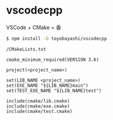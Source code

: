 # vscodecpp

VSCode + CMake = 香

``` bash
$ npm install -D toyobayashi/vscodecpp
```

`/CMakeLists.txt`

```
cmake_minimum_required(VERSION 3.6)

project(<project_name>)

set(LIB_NAME <project_name>)
set(EXE_NAME "${LIB_NAME}main")
set(TEST_EXE_NAME "${LIB_NAME}test")

include(cmake/lib.cmake)
include(cmake/exe.cmake)
include(cmake/test.cmake)
```
